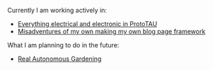 
Currently I am working actively in:
 - [Everything electrical and electronic in ProtoTAU](ProtoTAU.md)
 - [Misadventures of my own making my own blog page framework](Personal%20Webpage.md)

What I am planning to do in the future:
 - [Real Autonomous Gardening](Real%20Autonomous%20Gardening.md)
 